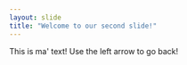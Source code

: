 ```yaml
---
layout: slide
title: "Welcome to our second slide!"
---
```

This is ma' text!
Use the left arrow to go back!